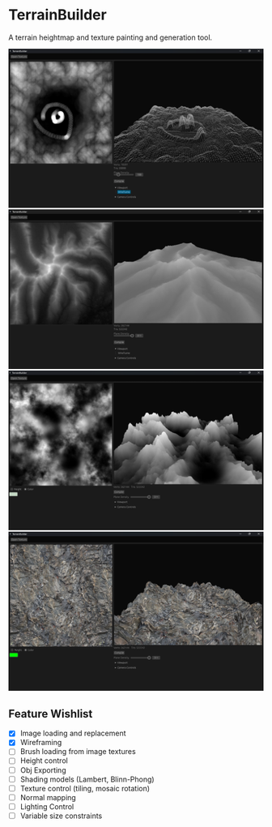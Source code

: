 # TerrainBuilder

A terrain heightmap and texture painting and generation tool. 

![alt](/img/example_1.png)
![alt](/img/example_2.png)
![alt](/img/example_3.png)
![alt](/img/example_4.png)

## Feature Wishlist
- [x] Image loading and replacement
- [x] Wireframing
- [ ] Brush loading from image textures
- [ ] Height control
- [ ] Obj Exporting
- [ ] Shading models (Lambert, Blinn-Phong)
- [ ] Texture control (tiling, mosaic rotation)
- [ ] Normal mapping
- [ ] Lighting Control
- [ ] Variable size constraints
